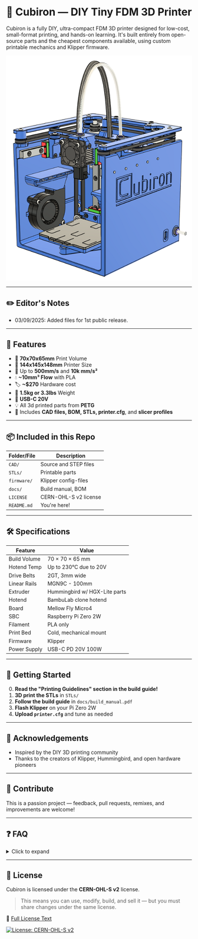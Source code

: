 # 🧊 Cubiron — DIY Tiny FDM 3D Printer

Cubiron is a fully DIY, ultra-compact FDM 3D printer designed for low-cost, small-format printing, and hands-on learning. It's built entirely from open-source parts and the cheapest components available, using custom printable mechanics and Klipper firmware.

![Cubiron](images/cubiron_final_cad.jpg)

---
## ✏️ Editor's Notes
- 03/09/2025: Added files for 1st public release.

---

## 🔧 Features

- 🔲 **70x70x65mm** Print Volume
- 📏 **144x145x148mm** Printer Size
- 🚀 Up to **500mm/s** and **10k mm/s²**
- 💧 **~10mm³ Flow** with PLA
- 🏷️ **~$270** Hardware cost
- 🧰 **1.5kg or 3.3lbs** Weight
- 🔌 **USB-C 20V**
- 💡 All 3d printed parts from **PETG**
- 📐 Includes **CAD files, BOM, STLs, printer.cfg**, and **slicer profiles**

---

## 📦 Included in this Repo

| Folder/File       | Description                           |
|-------------------|---------------------------------------|
| `CAD/`            | Source and STEP files                 |
| `STLs/`           | Printable parts                       |
| `firmware/`       | Klipper config-files                  |
| `docs/`           | Build manual, BOM                     |
| `LICENSE`         | CERN-OHL-S v2 license                 |
| `README.md`       | You're here!                          |

---

## 🛠 Specifications

| Feature        | Value                          |
|----------------|--------------------------------|
| Build Volume   | 70 × 70 × 65 mm                |
| Hotend Temp    | Up to 230°C due to 20V         |
| Drive Belts    | 2GT, 3mm wide                  |
| Linear Rails   | MGN9C - 100mm                  |
| Extruder       | Hummingbird w/ HGX-Lite parts  |
| Hotend         | BambuLab clone hotend          |
| Board          | Mellow Fly Micro4              |
| SBC            | Raspberry Pi Zero 2W           |
| Filament       | PLA only                       |
| Print Bed      | Cold, mechanical mount         |
| Firmware       | Klipper                        |
| Power Supply   | USB-C PD 20V 100W              |

---

## 🚧 Getting Started

0. **Read the "Printing Guidelines" section in the build guide!**
1. **3D print the STLs** in `STLs/`
2. **Follow the build guide** in `docs/build_manual.pdf`
3. **Flash Klipper** on your Pi Zero 2W
4. **Upload `printer.cfg`** and tune as needed


---

## 🙏 Acknowledgements

- Inspired by the DIY 3D printing community
- Thanks to the creators of Klipper, Hummingbird, and open hardware pioneers

---

## 💬 Contribute

This is a passion project — feedback, pull requests, remixes, and improvements are welcome!

---

## ❓ FAQ

<details>
  <summary>Click to expand</summary>

  Empty.

</details>

---
## 🧾 License

Cubiron is licensed under the **CERN-OHL-S v2** license.

> This means you can use, modify, build, and sell it — but you must share changes under the same license.

📜 [Full License Text](LICENSE)

[![License: CERN-OHL-S v2](https://img.shields.io/badge/License-CERN--OHL--S%202.0-blue.svg)](https://ohwr.org/cern_ohl)
